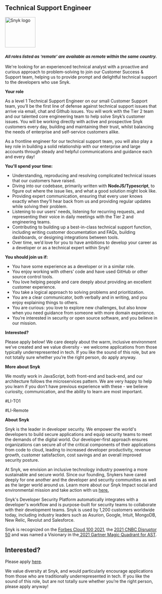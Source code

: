 Technical Support Engineer
---

<img src="https://res.cloudinary.com/snyk/image/upload/v1537345894/press-kit/brand/logo-black.png" width="100" alt="Snyk logo" />

<h3><em><strong><sub>All roles listed as ‘remote’ are available as remote within the same country.</sub></strong></em></h3>
<p><span style="font-weight: 400;">We're looking for an experienced technical analyst with a proactive and curious approach to problem-solving to join our Customer Success &amp; Support team, helping us to provide prompt and delightful technical support to the developers who use Snyk.</span></p>
<p><strong>Your role</strong></p>
<p><span style="font-weight: 400;">As a level 1 Technical Support Engineer on our small Customer Support team, you’ll be the first line of defense against technical support issues that arrive via email, chat and Github issues. You will work with the Tier 2 team and our talented core engineering team to help solve Snyk’s customer issues. You will be working directly with active and prospective Snyk customers every day, building and maintaining their trust, whilst balancing the needs of enterprise and self-service customers alike.</span></p>
<p><span style="font-weight: 400;">As a frontline engineer for our technical support team, you will also play a key role in building a solid relationship with our enterprise and large accounts through steady and helpful communications and guidance each and every day!</span></p>
<p><strong>You'll spend your time:</strong></p>
<ul>
<li style="font-weight: 400;"><span style="font-weight: 400;">Understanding, reproducing and resolving complicated technical issues that our customers have raised.</span></li>
<li style="font-weight: 400;"><span style="font-weight: 400;">Diving into our codebase, primarily written with </span><strong>NodeJS/Typescript</strong><span style="font-weight: 400;">, to figure out where the issue lies, and what a good solution might look like.</span></li>
<li style="font-weight: 400;"><span style="font-weight: 400;">Providing expert communication, ensuring that every user knows exactly when they’ll hear back from us and providing regular updates while solving their problem.</span></li>
<li style="font-weight: 400;"><span style="font-weight: 400;">Listening to our users’ needs, listening for recurring requests, and representing their voice in daily meetings with the Tier 2 and engineering teams.</span></li>
<li style="font-weight: 400;"><span style="font-weight: 400;">Contributing to building up a best-in-class technical support function, including writing customer documentation and FAQs, building dashboards, or designing integrations between tools.</span></li>
<li style="font-weight: 400;"><span style="font-weight: 400;">Over time, we’d love for you to have ambitions to develop your career as a developer or as a technical expert within Snyk!</span></li>
</ul>
<p><strong>You should join us if:</strong></p>
<ul>
<li style="font-weight: 400;"><span style="font-weight: 400;">You have some experience as a developer or in a similar role.</span></li>
<li style="font-weight: 400;"><span style="font-weight: 400;">You enjoy working with others’ code and have used GitHub or other source control tools.</span></li>
<li style="font-weight: 400;"><span style="font-weight: 400;">You love helping people and care deeply about providing an excellent customer experience.</span></li>
<li style="font-weight: 400;"><span style="font-weight: 400;">You take a logical approach to solving problems and prioritization.</span></li>
<li style="font-weight: 400;"><span style="font-weight: 400;">You are a clear communicator, both verbally and in writing, and you enjoy explaining things to others.</span></li>
<li style="font-weight: 400;"><span style="font-weight: 400;">You are curious: you love to explore new challenges, but also know when you need guidance from someone with more domain experience.</span></li>
<li style="font-weight: 400;"><span style="font-weight: 400;">You’re interested in security or open source software, and you believe in our mission.</span></li>
</ul>
<p><strong>Interested?</strong></p>
<p><span style="font-weight: 400;">Please apply below! We care deeply about the warm, inclusive environment we’ve created and we value diversity - we welcome applications from those typically underrepresented in tech. If you like the sound of this role, but are not totally sure whether you’re the right person, do apply anyway.</span></p>
<p><strong>More about Snyk</strong></p>
<p><span style="font-weight: 400;">We mostly work in JavaScript, both front-end and back-end, and our architecture follows the microservices pattern. We are very happy to help you learn if you don’t have previous experience with these - we believe curiosity, communication, and the ability to learn are most important.</span></p>
<p>#LI-TO1</p>
<p><span style="font-weight: 400;">#LI-Remote</span></p><div class="content-conclusion"><p><strong>About Snyk</strong></p>
<p><span style="font-weight: 400;">Snyk is the leader in developer security. We empower the world's developers to build secure applications and equip security teams to meet the demands of the digital world. Our developer-first approach ensures organizations can secure all of the critical components of their applications from code to cloud, leading to increased developer productivity, revenue growth, customer satisfaction, cost savings and an overall improved security posture.&nbsp;</span></p>
<p><span style="font-weight: 400;">At Snyk, we envision an inclusive technology industry powering a more sustainable and secure world.</span> <span style="font-weight: 400;">Since our founding, Snykers have cared deeply for one another and the developer and security communities as well as the larger world around us. Learn more about our Snyk Impact social and environmental mission and take action with us </span><a href="https://snyk.io/about/snyk-impact/"><span style="font-weight: 400;">here.</span></a></p>
<p><span style="font-weight: 400;">Snyk's Developer Security Platform automatically integrates with a developer's workflow and is purpose-built for security teams to collaborate with their development teams. Snyk is used by 1,200 customers worldwide today, including industry leaders such as Asurion, Google, Intuit, MongoDB, New Relic, Revolut and Salesforce.</span></p>
<p><span style="font-weight: 400;">Snyk is recognized on the </span><a href="https://www.forbes.com/cloud100/#6f24b5ba5f94"><span style="font-weight: 400;">Forbes Cloud 100 2021</span></a><span style="font-weight: 400;">, the </span><a href="https://www.cnbc.com/2021/05/25/these-are-the-2021-cnbc-disruptor-50-companies.html"><span style="font-weight: 400;">2021 CNBC Disruptor 50</span></a><span style="font-weight: 400;"> and was named a Visionary in the</span><a href="https://snyk.io/blog/snyk-visionary-2021-gartner-magic-quadrant-for-ast/"><span style="font-weight: 400;"> 2021 Gartner Magic Quadrant for AST</span></a><span style="font-weight: 400;">.</span></p></div>

Interested?
---

Please apply [here](https://boards.greenhouse.io/snyk/jobs/5120177002#app).

We value diversity at Snyk, and would particularly encourage applications from those who are traditionally underrepresented in tech.
If you like the sound of this role, but are not totally sure whether you’re the right person, please apply anyway!
